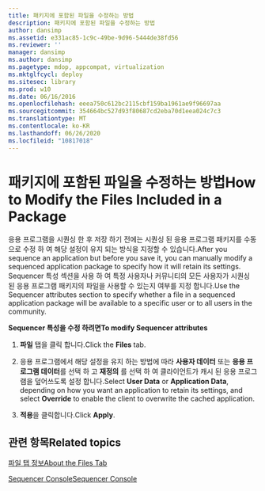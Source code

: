 ```yaml
---
title: 패키지에 포함된 파일을 수정하는 방법
description: 패키지에 포함된 파일을 수정하는 방법
author: dansimp
ms.assetid: e331ac85-1c9c-49be-9d96-5444de38fd56
ms.reviewer: ''
manager: dansimp
ms.author: dansimp
ms.pagetype: mdop, appcompat, virtualization
ms.mktglfcycl: deploy
ms.sitesec: library
ms.prod: w10
ms.date: 06/16/2016
ms.openlocfilehash: eeea750c612bc2115cbf159ba1961ae9f96697aa
ms.sourcegitcommit: 354664bc527d93f80687cd2eba70d1eea024c7c3
ms.translationtype: MT
ms.contentlocale: ko-KR
ms.lasthandoff: 06/26/2020
ms.locfileid: "10817018"
---
```

# <span data-ttu-id="e92a3-103">패키지에 포함된 파일을 수정하는 방법</span><span class="sxs-lookup"><span data-stu-id="e92a3-103">How to Modify the Files Included in a Package</span></span>


<span data-ttu-id="e92a3-104">응용 프로그램을 시퀀싱 한 후 저장 하기 전에는 시퀀싱 된 응용 프로그램 패키지를 수동으로 수정 하 여 해당 설정이 유지 되는 방식을 지정할 수 있습니다.</span><span class="sxs-lookup"><span data-stu-id="e92a3-104">After you sequence an application but before you save it, you can manually modify a sequenced application package to specify how it will retain its settings.</span></span> <span data-ttu-id="e92a3-105">Sequencer 특성 섹션을 사용 하 여 특정 사용자나 커뮤니티의 모든 사용자가 시퀀싱 된 응용 프로그램 패키지의 파일을 사용할 수 있는지 여부를 지정 합니다.</span><span class="sxs-lookup"><span data-stu-id="e92a3-105">Use the Sequencer attributes section to specify whether a file in a sequenced application package will be available to a specific user or to all users in the community.</span></span>

**<span data-ttu-id="e92a3-106">Sequencer 특성을 수정 하려면</span><span class="sxs-lookup"><span data-stu-id="e92a3-106">To modify Sequencer attributes</span></span>**

1.  <span data-ttu-id="e92a3-107">**파일** 탭을 클릭 합니다.</span><span class="sxs-lookup"><span data-stu-id="e92a3-107">Click the **Files** tab.</span></span>

2.  <span data-ttu-id="e92a3-108">응용 프로그램에서 해당 설정을 유지 하는 방법에 따라 **사용자 데이터** 또는 **응용 프로그램 데이터**를 선택 하 고 **재정의** 를 선택 하 여 클라이언트가 캐시 된 응용 프로그램을 덮어쓰도록 설정 합니다.</span><span class="sxs-lookup"><span data-stu-id="e92a3-108">Select **User Data** or **Application Data**, depending on how you want an application to retain its settings, and select **Override** to enable the client to overwrite the cached application.</span></span>

3.  <span data-ttu-id="e92a3-109">**적용**을 클릭합니다.</span><span class="sxs-lookup"><span data-stu-id="e92a3-109">Click **Apply**.</span></span>

## <span data-ttu-id="e92a3-110">관련 항목</span><span class="sxs-lookup"><span data-stu-id="e92a3-110">Related topics</span></span>


[<span data-ttu-id="e92a3-111">파일 탭 정보</span><span class="sxs-lookup"><span data-stu-id="e92a3-111">About the Files Tab</span></span>](about-the-files-tab.md)

[<span data-ttu-id="e92a3-112">Sequencer Console</span><span class="sxs-lookup"><span data-stu-id="e92a3-112">Sequencer Console</span></span>](sequencer-console.md)

 

 





